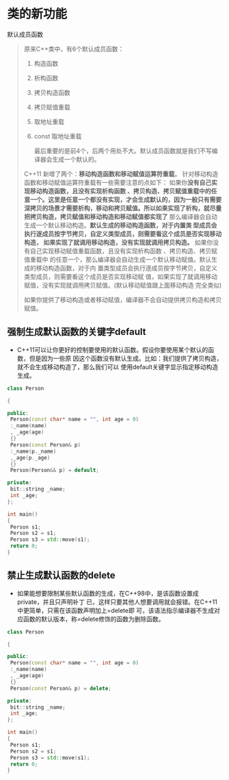 # 类的新功能

默认成员函数

> 原来C++类中，有6个默认成员函数：
>
> 1. 构造函数
>
> 2. 析构函数
>
> 3. 拷贝构造函数
>
> 4. 拷贝赋值重载
>
> 5. 取地址重载
>
> 6. const 取地址重载 
>
>    
>
>    最后重要的是前4个，后两个用处不大。默认成员函数就是我们不写编译器会生成一个默认的。
>
> C++11 新增了两个：**移动构造函数和移动赋值运算符重载**。 针对移动构造函数和移动赋值运算符重载有一些需要注意的点如下： 如果你**没有自己实现移动构造函数，且没有实现析构函数 、拷贝构造、拷贝赋值重载中的任 意一个。这里是任意一个都没有实现，才会生成默认的，因为一般只有需要深拷贝的场景才需要析构，移动和拷贝赋值。所以如果实现了析构，就尽量把拷贝构造，拷贝赋值和移动构造和移动赋值都实现了** 那么编译器会自动生成一个默认移动构造。**默认生成的移动构造函数，对于内置类 型成员会执行逐成员按字节拷贝，自定义类型成员，则需要看这个成员是否实现移动构造， 如果实现了就调用移动构造，没有实现就调用拷贝构造。** 如果你没有自己实现移动赋值重载函数，且没有实现析构函数 、拷贝构造、拷贝赋值重载中 的任意一个，那么编译器会自动生成一个默认移动赋值。默认生成的移动构造函数，对于内 置类型成员会执行逐成员按字节拷贝，自定义类型成员，则需要看这个成员是否实现移动赋 值，如果实现了就调用移动赋值，没有实现就调用拷贝赋值。(默认移动赋值跟上面移动构造 完全类似)
>
> 如果你提供了移动构造或者移动赋值，编译器不会自动提供拷贝构造和拷贝赋值。

## 强制生成默认函数的关键字default

* C++11可以让你更好的控制要使用的默认函数。假设你要使用某个默认的函数，但是因为一些原 因这个函数没有默认生成。比如：我们提供了拷贝构造，就不会生成移动构造了，那么我们可以 使用default关键字显示指定移动构造生成。

```c++
class Person

{

public:
 Person(const char* name = "", int age = 0)
 :_name(name)
 , _age(age)
 {}
 Person(const Person& p)
 :_name(p._name)
 ,_age(p._age)
 {}
 Person(Person&& p) = default;

private:
 bit::string _name;
 int _age;
};

int main()
{
 Person s1;
 Person s2 = s1;
 Person s3 = std::move(s1);
 return 0;
}

```

## 禁止生成默认函数的delete

* 如果能想要限制某些默认函数的生成，在C++98中，是该函数设置成private，并且只声明补丁 已，这样只要其他人想要调用就会报错。在C++11中更简单，只需在该函数声明加上=delete即 可，该语法指示编译器不生成对应函数的默认版本，称=delete修饰的函数为删除函数。

```c++
class Person

{

public:
 Person(const char* name = "", int age = 0)
 :_name(name)
 , _age(age)
 {}
 Person(const Person& p) = delete;

private:
 bit::string _name;
 int _age;
};

int main()
{
 Person s1;
 Person s2 = s1;
 Person s3 = std::move(s1);
 return 0;
}
```

